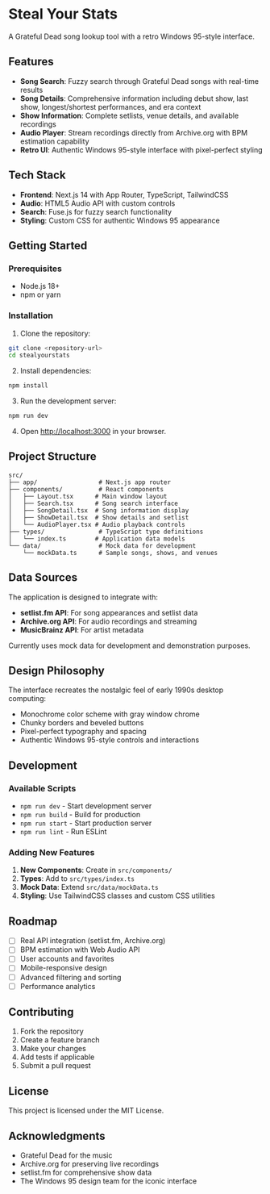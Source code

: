 # Steal Your Stats

A Grateful Dead song lookup tool with a retro Windows 95-style interface.

## Features

- **Song Search**: Fuzzy search through Grateful Dead songs with real-time results
- **Song Details**: Comprehensive information including debut show, last show, longest/shortest performances, and era context
- **Show Information**: Complete setlists, venue details, and available recordings
- **Audio Player**: Stream recordings directly from Archive.org with BPM estimation capability
- **Retro UI**: Authentic Windows 95-style interface with pixel-perfect styling

## Tech Stack

- **Frontend**: Next.js 14 with App Router, TypeScript, TailwindCSS
- **Audio**: HTML5 Audio API with custom controls
- **Search**: Fuse.js for fuzzy search functionality
- **Styling**: Custom CSS for authentic Windows 95 appearance

## Getting Started

### Prerequisites

- Node.js 18+ 
- npm or yarn

### Installation

1. Clone the repository:
```bash
git clone <repository-url>
cd stealyourstats
```

2. Install dependencies:
```bash
npm install
```

3. Run the development server:
```bash
npm run dev
```

4. Open [http://localhost:3000](http://localhost:3000) in your browser.

## Project Structure

```
src/
├── app/                 # Next.js app router
├── components/          # React components
│   ├── Layout.tsx      # Main window layout
│   ├── Search.tsx      # Song search interface
│   ├── SongDetail.tsx  # Song information display
│   ├── ShowDetail.tsx  # Show details and setlist
│   └── AudioPlayer.tsx # Audio playback controls
├── types/               # TypeScript type definitions
│   └── index.ts        # Application data models
└── data/                # Mock data for development
    └── mockData.ts      # Sample songs, shows, and venues
```

## Data Sources

The application is designed to integrate with:
- **setlist.fm API**: For song appearances and setlist data
- **Archive.org API**: For audio recordings and streaming
- **MusicBrainz API**: For artist metadata

Currently uses mock data for development and demonstration purposes.

## Design Philosophy

The interface recreates the nostalgic feel of early 1990s desktop computing:
- Monochrome color scheme with gray window chrome
- Chunky borders and beveled buttons
- Pixel-perfect typography and spacing
- Authentic Windows 95-style controls and interactions

## Development

### Available Scripts

- `npm run dev` - Start development server
- `npm run build` - Build for production
- `npm run start` - Start production server
- `npm run lint` - Run ESLint

### Adding New Features

1. **New Components**: Create in `src/components/`
2. **Types**: Add to `src/types/index.ts`
3. **Mock Data**: Extend `src/data/mockData.ts`
4. **Styling**: Use TailwindCSS classes and custom CSS utilities

## Roadmap

- [ ] Real API integration (setlist.fm, Archive.org)
- [ ] BPM estimation with Web Audio API
- [ ] User accounts and favorites
- [ ] Mobile-responsive design
- [ ] Advanced filtering and sorting
- [ ] Performance analytics

## Contributing

1. Fork the repository
2. Create a feature branch
3. Make your changes
4. Add tests if applicable
5. Submit a pull request

## License

This project is licensed under the MIT License.

## Acknowledgments

- Grateful Dead for the music
- Archive.org for preserving live recordings
- setlist.fm for comprehensive show data
- The Windows 95 design team for the iconic interface
